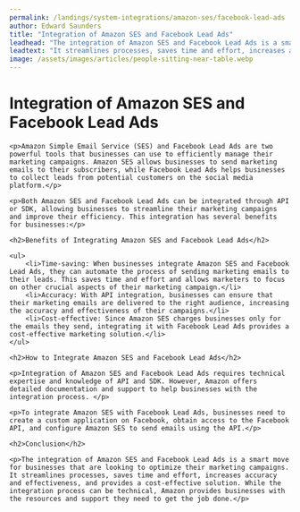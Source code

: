 ```yaml
---
permalink: /landings/system-integrations/amazon-ses/facebook-lead-ads
author: Edward Saunders
title: "Integration of Amazon SES and Facebook Lead Ads"
leadhead: "The integration of Amazon SES and Facebook Lead Ads is a smart move for businesses that are looking to optimize their marketing campaigns"
leadtext: "It streamlines processes, saves time and effort, increases accuracy and effectiveness, and provides a cost-effective solution. While the integration process can be technical, Amazon provides businesses with the resources and support they need to get the job done."
image: /assets/images/articles/people-sitting-near-table.webp
---
```

<div class="arttext">	<h1>Integration of Amazon SES and Facebook Lead Ads</h1>

	<p>Amazon Simple Email Service (SES) and Facebook Lead Ads are two powerful tools that businesses can use to efficiently manage their marketing campaigns. Amazon SES allows businesses to send marketing emails to their subscribers, while Facebook Lead Ads helps businesses to collect leads from potential customers on the social media platform.</p>

	<p>Both Amazon SES and Facebook Lead Ads can be integrated through API or SDK, allowing businesses to streamline their marketing campaigns and improve their efficiency. This integration has several benefits for businesses:</p>

	<h2>Benefits of Integrating Amazon SES and Facebook Lead Ads</h2>

	<ul>
		<li>Time-saving: When businesses integrate Amazon SES and Facebook Lead Ads, they can automate the process of sending marketing emails to their leads. This saves time and effort and allows marketers to focus on other crucial aspects of their marketing campaign.</li>
		<li>Accuracy: With API integration, businesses can ensure that their marketing emails are delivered to the right audience, increasing the accuracy and effectiveness of their campaigns.</li>
		<li>Cost-effective: Since Amazon SES charges businesses only for the emails they send, integrating it with Facebook Lead Ads provides a cost-effective marketing solution.</li>
	</ul>

	<h2>How to Integrate Amazon SES and Facebook Lead Ads</h2>

	<p>Integration of Amazon SES and Facebook Lead Ads requires technical expertise and knowledge of API and SDK. However, Amazon offers detailed documentation and support to help businesses with the integration process. </p>

	<p>To integrate Amazon SES with Facebook Lead Ads, businesses need to create a custom application on Facebook, obtain access to the Facebook API, and configure Amazon SES to send emails using the API.</p>

	<h2>Conclusion</h2>

	<p>The integration of Amazon SES and Facebook Lead Ads is a smart move for businesses that are looking to optimize their marketing campaigns. It streamlines processes, saves time and effort, increases accuracy and effectiveness, and provides a cost-effective solution. While the integration process can be technical, Amazon provides businesses with the resources and support they need to get the job done.</p>

</div>